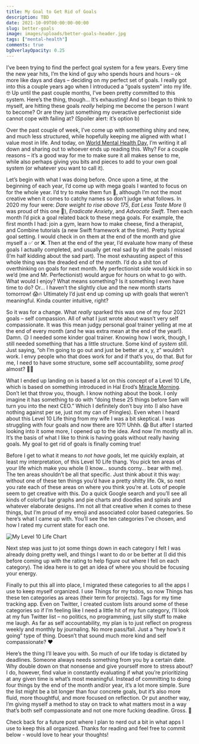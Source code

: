 ```yaml
---
title: My Goal to Get Rid of Goals
description: TBD
date: 2021-10-09T00:00:00-00:00
slug: better-goals
image: images/uploads/better-goals-header.jpg
tags: ["mental-health"]
comments: true
bgOverlayOpacity: 0.25
---
```


I’ve been trying to find the perfect goal system for a few years. Every time the new year hits, I’m the kind of guy who spends hours and hours – ok more like days and days – deciding on my perfect set of goals. I really got into this a couple years ago when I introduced a “goals system” into my life. 🤓 Up until the past couple months, I’ve been pretty committed to this system. Here’s the thing, though… It’s exhausting! And so I began to think to myself, are hitting these goals _really_ helping me become the person I want to become? Or are they just something my overactive perfectionist side cannot cope with failing at? (Spoiler alert: it’s option b)

Over the past couple of week, I’ve come up with something shiny and new, and much less structured, while hopefully keeping me aligned with what I value most in life. And today, on [World Mental Health Day](https://www.who.int/campaigns/world-mental-health-day), I’m writing it all down and sharing out to whoever ends up reading this. Why? For a couple reasons – it’s a good way for me to make sure it all makes sense to me, while also perhaps giving you bits and pieces to add to your own goal system (or whatever you want to call it).

Let’s begin with what I was doing before. Once upon a time, at the beginning of each year, I’d come up with mega goals I wanted to focus on for the whole year. I’d try to make them fun 🕺, although I’m not the most creative when it comes to catchy names so don’t judge what follows. In 2020 my four were: _Dare weight to rise above 175_, _Eat Less Taste More_ (I was proud of this one 🤣), _Eradicate Anxiety_, and _Advocate Swift_. Then each month I’d pick a goal related back to these mega goals. For example, the first month I had: join a gym, learn how to make cheese, find a therapist, and Combine tutorials (a new Swift framework at the time). Pretty typical goal setting. I would check in on them at the end of the month and give myself a ✅ or ❌. Then at the end of the year, I’d evaluate how many of these goals I actually completed, and usually get real sad by all the goals I missed (I’m half kidding about the sad part). The most exhausting aspect of this whole thing was the dreaded end of the month. I’d do a shit ton of overthinking on goals for next month. My perfectionist side would kick in so we’d (me and Mr. Perfectionist) would argue for hours on what to go with. What would I enjoy? What means something? Is it something I even have time to do? Or… I haven’t the slightly clue and the new month starts tomorrow! 😱🔥 Ultimately I’d just end up coming up with goals that weren’t meaningful. Kinda counter intuitive, right?

So it was for a change. What _really_ sparked this was one of my four 2021 goals – self compassion. All of what I just wrote about wasn’t very self compassionate. It was this mean judgy personal goal trainer yelling at me at the end of every month (and he was extra mean at the end of the year!). Damn. 😥 I needed some kinder goal trainer. Knowing how I work, though, I still needed something that has a little structure. Some kind of _system_ still. Just saying, “oh I’m going to go out and just be better at x, y, z” wouldn’t work. I envy people who that does work for and if that’s you, do that. But for me, I need to have some structure, some self accountability, some _proof_ almost? 🤷‍♂️

What I ended up landing on is based a lot on this concept of a Level 10 Life, which is based on something introduced in Hal Erod’s [Miracle Morning](https://miraclemorning.com). Don’t let that throw you, though. I know nothing about the book. I only imagine it has something to do with “doing these 25 things before 5am will turn you into the next CEO.” Which I definitely don’t buy into (I also have nothing against per se, just not my can of Pringles). Even when I heard about this Level 10 Life thing from my wife I was a bit skeptical. I was struggling with four goals and now there are 10?! Uhhh. 😱 But after I started looking into it some more, I opened up to the idea. And now I’m mostly all in. It’s the basis of what I like to think is having goals without really having goals. My goal to get rid of goals is finally coming true!

Before I get to what it means to _not have goals_, let me quickly explain, at least my interpretation, of this Level 10 Life thang. You pick ten areas of your life which make you whole (I know… sounds corny… bear with me). The ten areas shouldn’t be all that specific. Just think about it this way: without one of these ten things you’d have a pretty shitty life. Ok, so next you rate each of these areas on where you think you’re at. Lots of people seem to get creative with this. Do a quick Google search and you’ll see all kinds of colorful bar graphs and pie charts and doodles and spirals and whatever elaborate designs. I’m not all that creative when it comes to these things, but I’m proud of my emoji and associated color based categories. So here’s what I came up with. You’ll see the ten categories I’ve chosen, and how I rated my current state for each one.

![My Level 10 Life Chart](/images/uploads/better-goals-level-10.jpg)

Next step was just to jot some things down in each category I felt I was already doing pretty well, and things I want to do or be better at (I did this before coming up with the rating to help figure out where I fell on each category). The idea here is to get an idea of where you should be focusing your energy.

Finally to put this all into place, I migrated these categories to all the apps I use to keep myself organized. I use Things for my todos, so now Things has these ten categories as areas (their term for projects). Tags for my time tracking app. Even on Twitter, I created custom lists around some of these categories so if I’m feeling like I need a little hit of my fun category, I’ll look at my fun Twitter list – no politics, no programming, just silly stuff to make me laugh. As far as self accountability, my plan is to just reflect on progress weekly and monthly by journaling. No more pass/fail. Just a “hey how’s it going” type of thing. Doesn’t that sound much more kind and self compassionate? ❤️

Here’s the thing I’ll leave you with. So much of our life today is dictated by deadlines. Someone always needs something from you by a certain date. Why double down on that nonsense and give yourself more to stress about? I do, however, find value in constantly evaluating if what you’re prioritizing at any given time is what’s most meaningful. Instead of committing to doing four things by the end of the month and/or year, it’s a lot more simple. Sure the list might be a bit longer than four concrete goals, but it’s also more fluid, more thoughtful, and more focused on reflection. Or put another way, I’m giving myself a method to stay on track to what matters most in a way that’s both self compassionate and not one more fucking deadline. Gross. 🤢

Check back for a future post where I plan to nerd out a bit in what apps I use to keep this all organized. Thanks for reading and feel free to commit below - would love to hear your thoughts!